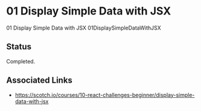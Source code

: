 # 01 Display Simple Data with JSX

01 Display Simple Data with JSX
01DisplaySimpleDataWithJSX

## Status
Completed.

## Associated Links
* https://scotch.io/courses/10-react-challenges-beginner/display-simple-data-with-jsx